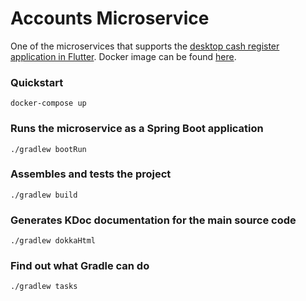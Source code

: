 # Accounts Microservice

One of the microservices that supports the [desktop cash register application in Flutter](https://github.com/tkresic/app). Docker image can be found [here](https://hub.docker.com/repository/docker/tkresic/accounts).

### Quickstart

`docker-compose up`

### Runs the microservice as a Spring Boot application

`./gradlew bootRun`

### Assembles and tests the project

`./gradlew build`

### Generates KDoc documentation for the main source code

`./gradlew dokkaHtml`

### Find out what Gradle can do

`./gradlew tasks`